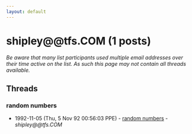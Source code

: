 ```yaml
---
layout: default
---
```


# shipley@@tfs.COM (1 posts)

_Be aware that many list participants used multiple email addresses over their time active on the list. As such this page may not contain all threads available._

## Threads

### random numbers
+ 1992-11-05 (Thu, 5 Nov 92 00:56:03 PPE) - [random numbers](/archive/1992/11/6d0415fc33cc95a726d3a8501f3996a85227e9db13fa8bc1a22149bd9687e640) - _shipley@@tfs.COM_

